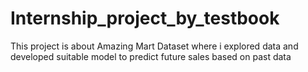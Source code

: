 # Internship_project_by_testbook
This project is about Amazing Mart Dataset where i explored data and developed suitable model to predict future sales based on past data 
